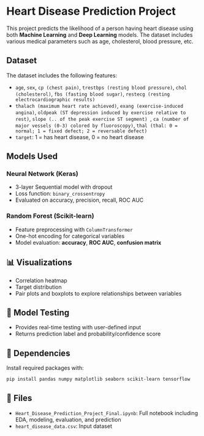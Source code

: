 # Heart Disease Prediction Project

This project predicts the likelihood of a person having heart disease using both **Machine Learning** and **Deep Learning** models. The dataset includes various medical parameters such as age, cholesterol, blood pressure, etc.

## Dataset

The dataset includes the following features:
- `age`, `sex`, `cp (chest pain)`, `trestbps (resting blood pressure)`, `chol (cholesterol)`, `fbs (fasting blood sugar)`, `restecg (resting electrocardiographic results)`
- `thalach (maximum heart rate achieved)`, `exang (exercise-induced angina)`, `oldpeak (ST depression induced by exercise relative to rest)`, `slope (.. of the peak exercise ST segment) `, `ca (number of major vessels (0-3) colored by fluoroscopy)`, `thal (thal: 0 = normal; 1 = fixed defect; 2 = reversable defect)`
- `target`: 1 = has heart disease, 0 = no heart disease

## Models Used


### Neural Network (Keras)
- 3-layer Sequential model with dropout
- Loss function: `binary_crossentropy`
- Evaluated on accuracy, precision, recall, ROC AUC

### Random Forest (Scikit-learn)
- Feature preprocessing with `ColumnTransformer`
- One-hot encoding for categorical variables
- Model evaluation: **accuracy**, **ROC AUC**, **confusion matrix**

## 📊 Visualizations
- Correlation heatmap
- Target distribution
- Pair plots and boxplots to explore relationships between variables

## 🧪 Model Testing
- Provides real-time testing with user-defined input
- Returns prediction label and probability/confidence score

## 📎 Dependencies

Install required packages with:

```bash
pip install pandas numpy matplotlib seaborn scikit-learn tensorflow
```

## 📁 Files
- `Heart_Disease_Prediction_Project_Final.ipynb`: Full notebook including EDA, modeling, evaluation, and prediction
- `heart_disease_data.csv`: Input dataset
